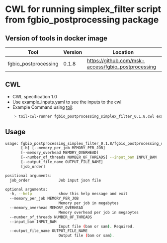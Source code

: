 # CWL for running simplex_filter script from fgbio_postprocessing package

## Version of tools in docker image

| Tool  | Version | Location                             |
| ----- | ------- | ------------------------------------ |
| fgbio_postprocessing | 0.1.8   | https://github.com/msk-access/fgbio_postprocessing |

## CWL

-   CWL specification 1.0
-   Use example_inputs.yaml to see the inputs to the cwl
-   Example Command using [toil](https://toil.readthedocs.io):

```bash
    > toil-cwl-runner fgbio_postprocessing_simplex_filter_0.1.8.cwl example_inputs.yaml
```

## Usage

```bash
usage: fgbio_postprocessing_simplex_filter_0.1.8/fgbio_postprocessing_simplex_filter_0.1.8.cwl
       [-h] [--memory_per_job MEMORY_PER_JOB]
       [--memory_overhead MEMORY_OVERHEAD]
       [--number_of_threads NUMBER_OF_THREADS] --input_bam INPUT_BAM
       [--output_file_name OUTPUT_FILE_NAME]
       [job_order]

positional arguments:
  job_order             Job input json file

optional arguments:
  -h, --help            show this help message and exit
  --memory_per_job MEMORY_PER_JOB
                        Memory per job in megabytes
  --memory_overhead MEMORY_OVERHEAD
                        Memory overhead per job in megabytes
  --number_of_threads NUMBER_OF_THREADS
  --input_bam INPUT_BAM
                        Input file (bam or sam). Required.
  --output_file_name OUTPUT_FILE_NAME
                        Output file (bam or sam).
```
